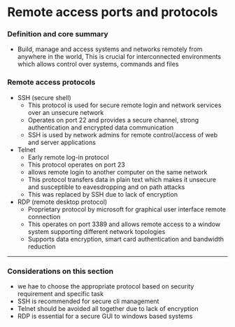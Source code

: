 # Remote access ports and protocols

### Definition and core summary

- Build, manage and access systems and networks remotely from anywhere in the world, This is crucial for interconnected environments which allows control over systems, commands and files

### Remote access protocols

- SSH (secure shell)
    - This protocol is used for secure remote login and network services over an unsecure network
    - Operates on port 22 and provides a secure channel, strong authentication and encrypted data communication
    - SSH is used by network admins for remote control/access of web and server applications
- Telnet
    - Early remote log-in protocol
    - This protocol operates on port 23
    - allows remote login to another computer on the same network
    - This protocol transfers data in plain text which makes it unsecure and susceptible to eavesdropping and on path attacks
    - This was replaced by SSH due to lack of encryption
- RDP (remote desktop protocol)
    - Proprietary protocol by microsoft for graphical user interface remote connection
    - This operates on port 3389 and allows remote access to a window system supporting different network topologies
    - Supports data encryption, smart card authentication and bandwidth reduction

---

### Considerations on this section

- we hae to choose the appropriate protocol based on security requirement and specific task
- SSH is recommended for secure cli management
- Telnet should be avoided all together due to lack of encryption
- RDP is essential for a secure GUI to windows based systems